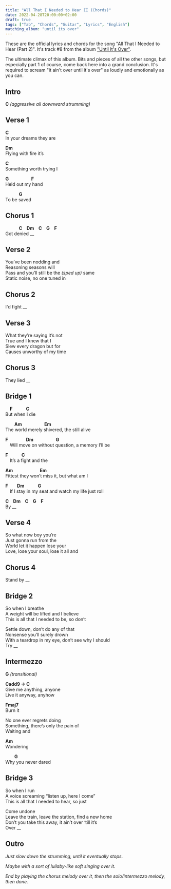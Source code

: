 ```yaml
---
title: "All That I Needed to Hear II (Chords)"
date: 2022-04-28T20:00:00+02:00
draft: true
tags: ["Tab", "Chords", "Guitar", "Lyrics", "English"]
matching_album: "until its over"
---
```


These are the official lyrics and chords for the song "All That I Needed to Hear (Part 2)". It's track #8 from the album ["Until It's Over"](/albums/until-its-over).

The ultimate climax of this album. Bits and pieces of all the other songs, but especially part 1 of course, come back here into a grand conclusion. It's required to scream "it ain't over until it's over" as loudly and emotionally as you can.

## Intro
**C** _(aggressive all downward strumming)_

## Verse 1
**C**  
In your dreams they are

**Dm**  
Flying with fire it’s 

**C**  
Something worth trying I

**G**&emsp;&emsp;&emsp;&emsp;&emsp;**F**  
Held out my hand

&emsp;&emsp;&emsp;**G**  
To be saved

## Chorus 1
&emsp;&emsp;&emsp;**C**&emsp;**Dm**&emsp;**C**&emsp;**G**&emsp;**F**  
Got denied __

## Verse 2
You’ve been nodding and  
Reasoning seasons will  
Pass and you’ll still be the _(sped up)_ same  
Static noise, no one tuned in

## Chorus 2
I'd fight __

## Verse 3
What they’re saying it’s not  
True and I knew that I  
Slew every dragon but for  
Causes unworthy of my time  

## Chorus 3
They lied __

## Bridge 1
&emsp;**F**&emsp;&emsp;&emsp;**C**  
But when I die

&emsp;&emsp;**Am**&emsp;&emsp;&emsp;&emsp;&emsp;**Em**  
The world merely shivered, the still alive

**F**&emsp;&emsp;&emsp;&emsp;**Dm**&emsp;&emsp;&emsp;&emsp;&emsp;**G**  
&emsp;Will move on without question, a memory I’ll be

**F**&emsp;&emsp;&emsp;**C**  
&emsp;It’s a fight and the

**Am**&emsp;&emsp;&emsp;&emsp;&emsp;&emsp;**Em**  
Fittest they won’t miss it, but what am I

**F**&emsp;&emsp;**Dm**&emsp;&emsp;&emsp;**G**  
&emsp;If I stay in my seat and watch my life just roll

**C**&emsp;**Dm**&emsp;**C**&emsp;**G**&emsp;**F**  
By __ 

## Verse 4
So what now boy you’re  
Just gonna run from the  
World let it happen lose your  
Love, lose your soul, lose it all and

## Chorus 4
Stand by __

## Bridge 2
So when I breathe  
A weight will be lifted and I believe  
This is all that I needed to be, so don’t  

Settle down, don’t do any of that  
Nonsense you’ll surely drown  
With a teardrop in my eye, don’t see why I should  
Try __

## Intermezzo
**G** _(transitional)_

**Cadd9 -> C**  
Give me anything, anyone  
Live it anyway, anyhow

**Fmaj7**  
Burn it

No one ever regrets doing  
Something, there’s only the pain of  
Waiting and

**Am**  
Wondering

&emsp;&emsp;**G**  
Why you never dared

## Bridge 3
So when I run  
A voice screaming “listen up, here I come”  
This is all that I needed to hear, so just  

Come undone  
Leave the train, leave the station, find a new home  
Don’t you take this away, it ain’t over ‘till it’s  
Over __

## Outro
_Just slow down the strumming, until it eventually stops._

_Maybe with a sort of lullaby-like soft singing over it._

_End by playing the chorus melody over it, then the solo/intermezzo melody, then done._